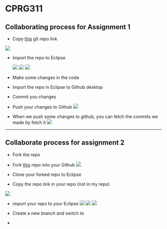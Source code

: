 # CPRG311

## Collaborating process for Assignment 1

- Copy [this](https://github.com/jonsnowljs/CPRG311) git repo link

 ![](img/copyGit1.png)

- Import the repo to Eclipse

  ![](img/importToEclipse.png)
  ![](img/cloneurl.png)
  ![](img/addgiturl.png)

- Make some changes in the code

- Import the repo in Eclipse to Github desktop

- Commit you changes
  
- Push your changes to Github
  ![](img/push.png)
- When we push some changes to github, you can fetch the commits we made by fetch it
  ![](img/fetch.png)

--- 
## Collaborate process for assignment 2

- Fork the repo

- Fork [this](https://github.com/jonsnowljs/CPRG311) repo into your Github
  ![](img/fork.png)

- Clone your forked repo to Eclipse

- Copy the repo link in your repo (not in my repo)

![](img/copygit.png)

- import your repo to your Eclipse
  ![](img/importToEclipse.png)
  ![](img/cloneurl.png)
  ![](img/addgiturl.png)

- Create a new branch and switch to 
- 